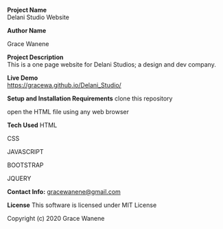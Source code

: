**Project Name**
<br>
Delani Studio Website

**Author Name**
<br>

Grace Wanene

**Project Description**
<br>
This is a one page website for Delani Studios; a design and dev company.

**Live Demo**
<br>
https://gracewa.github.io/Delani_Studio/

**Setup and Installation Requirements**
clone this repository

open the HTML file using any web browser


**Tech Used**
HTML

CSS

JAVASCRIPT

BOOTSTRAP

JQUERY

**Contact Info:**
gracewanene@gmail.com

**License**
This software is licensed under MIT License

Copyright (c) 2020 Grace Wanene
